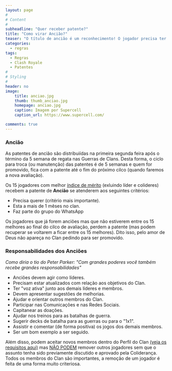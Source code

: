 ```yaml
---
layout: page
#
# Content
#
subheadline: "Quer receber patente?"
title: "Como virar Ancião?"
teaser: "O título de ancião é um reconhecimento! O jogador precisa ter comprometimento e mérito. Alem disso, junto com grandes poderes, você recebe grandes responsabilidades."
categories:
  - regras
tags:
  - Regras
  - Clash Royale
  - Patentes
#
# Styling
#
header: no
image:
    title: anciao.jpg
    thumb: thumb_anciao.jpg
    homepage: anciao.jpg
    caption: Imagem por Supercell
    caption_url: https://www.supercell.com/

comments: true    
---
```


### Ancião

As patentes de ancião são distribuiídas na primeira segunda feira após o término da 5 semana de regata nas Guerras de Clans. Desta forma, o ciclo para troca (ou manutenção) das patentes é de 5 semanas e quem for promovido, fica com a patente até o fim do próximo cilco (quando faremos a nova avaliação).

Os 15 jogadores com melhor <a href="{{ site.url }}{{ site.baseurl }}/regras/indice_de_merito/" target="_blank">índice de mérito</a> (exluindo líder e colideres) recebem a patente de <strong>Ancião</strong> se atenderem aos seguintes critérios:

<ul>
  <li>Precisa querer (critério mais importante).</li>
  <li>Esta a mais de 1 mêses no clan.</li>
  <li>Faz parte do grupo do WhatsApp</li>
</ul>

Os jogadores que já forem anciões mas que não estiverem entre os 15 melhores ao final do cilco de avaliação, perdem a patente (mas podem recuperar se voltarem a ficar entre os 15 melhores).
Dito isso, pelo amor de Deus não apareça no Clan pedindo para ser promovido.<br> 


### Responsabilidades dos Anciões
<em> Como diria o tio do Peter Parker: "Com grandes poderes você também recebe grandes responsabilidades"</em>
<ul>
  <li>Anciões devem agir como líderes.</li>
  <li>Precisam estar atualizados com relação aos objetivos do Clan.</li>
  <li>Ter "voz ativa" junto aos demais líderes e membros.</li>
  <li>Devem apresentar sugestões de melhorias.</li>
  <li>Ajudar e orientar outros membros do Clan.</li>
  <li>Participar nas Comunicações e nas Redes Sociais.</li>
  <li>Capitanear as doações.</li>
  <li>Ajudar nos treinos para as batalhas de guerra.</li>
  <li>Sugerir decks de batalha para as guerras ou para o "1x1".</li>
  <li>Assistir e comentar (de forma positiva) os jogos dos demais membros.</li>
  <li>Ser um bom exemplo a ser seguido.</li>
</ul>

Além disso, podem aceitar novos membros dentro do Perfil do Clan <a href="{{ site.url }}{{ site.baseurl }}/regras/faca_parte_do_pr0gamers/" target="_blank">(veja os requisitos aqui)</a> mas <u>NÃO PODEM</u> remover outros jogadores sem que o assunto tenha sido previamente discutido e aprovado pela Coliderança. Todos os membros do Clan são importantes, a remoção de um jogador é feita de uma forma muito criteriosa. 

